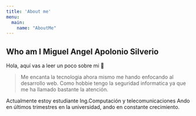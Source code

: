 ```yaml
---
title: 'About me'
menu:
  main:
    name: "AboutMe"
---
```


## Who am I Miguel Angel Apolonio Silverio

Hola, aquí vas a leer un poco sobre mi 🤩

> Me encanta la tecnologia ahora mismo me hando enfocando al desarrollo web.
> Como hobbie tengo la seguridad informatica ya que me ha llamado bastante la atención.

Actualmente estoy estudiante Ing.Computación y telecomunicaciones
Ando en últimos trimestres en la universidad, ando en constante crecimiento.


